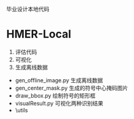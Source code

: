 <!--
 * @Author: sigmoid
 * @Description: 
 * @Email: 595495856@qq.com
 * @Date: 2020-12-31 18:45:50
 * @LastEditTime: 2021-03-06 19:16:04
-->
毕业设计本地代码
# HMER-Local
1. 评估代码
2. 可视化
3. 生成离线数据

- gen_offline_image.py 生成离线数据
- gen_center_mask.py 生成的符号中心掩码图片
- draw_bbox.py 绘制符号的矩形框
- visualResult.py 可视化两种识别结果
- \utils

